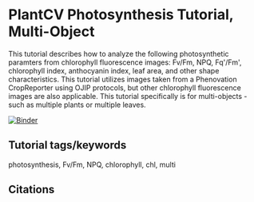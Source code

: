 # PlantCV Photosynthesis Tutorial, Multi-Object

This tutorial describes how to analyze the following photosynthetic paramters from chlorophyll fluorescence images: Fv/Fm, NPQ, Fq'/Fm', chlorophyll index, anthocyanin index, leaf area, and other shape characteristics. This tutorial utilizes images taken from a Phenovation CropReporter using OJIP protocols, but other chlorophyll fluorescence images are also applicable. This tutorial specifically is for multi-objects - such as multiple plants or multiple leaves. 

[![Binder](https://mybinder.org/badge_logo.svg)](https://mybinder.org/v2/gh/danforthcenter/plantcv-tutorial-photosynthesis-multi/HEAD?labpath=index.ipynb)

## Tutorial tags/keywords

photosynthesis, Fv/Fm, NPQ, chlorophyll, chl, multi

## Citations




